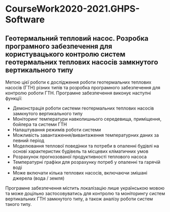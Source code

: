 # CourseWork2020-2021.GHPS-Software
## Геотермальний тепловий насос. Розробка програмного забезпечення для користувацького контролю систем геотермальних теплових насосів замкнутого вертикального типу
Метою цієї роботи є дослідження роботи геотермальних теплових насосів (ГТН) різних типів та розробка програмного забезпечення для контролю роботи ГТН.
Програмне забезпечення виконує наступні функції:
* Демонстрація роботи системи геотермальних теплових насосів замкнутого вертикального типу
* Моніторинг температури навколишнього середевища, приміщення, бойлера та системи ГТН
* Налаштування режимів роботи системи
* Можливість завантаження/вивантаження температурних даних за певний період 
*	Моделювання теплової поведінки та потреби в опаленні будівлі на основі характеристик будівель та місцевих кліматичних умов
*	Розрахунок прогнозованої продуктивності теплового насоса
*	Температурні графіки для розрахунку потреб у опаленні та гарячій воді
*	Може включати кілька теплових насосів, включаючи змішані джерела (вода / земля)

Програмне забезпечення містить локалізацію лише українською мовою та може доцільно застосовуватись для контролю та моніторингу систем вертикальних ГТН замкнутого типу, а також аналізу роботи систем такого типу.


